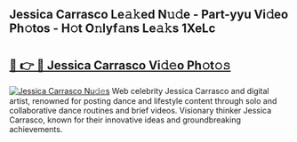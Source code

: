 ## Jessica Carrasco Le𝚊𝚔ed N𝚞𝚍e - Part-yyu Vi𝚍eo Ph𝚘tos - H𝚘t O𝚗lyf𝚊ns Le𝚊𝚔s 1XeLc

# <h2><a href="http://hfaeyna.feru.top/?c=Jessica+Carrasco">🔗 👉 🔴 Jessica Carrasco Vi𝚍𝚎o Ph𝚘t𝚘𝚜</a></h2>

[![Jessica Carrasco Nu𝚍𝚎s](https://i.imgur.com/0TWrTi3.gif)](http://hfaeyna.feru.top/?c=Jessica+Carrasco)
Web celebrity Jessica Carrasco and digital artist, renowned for posting dance and lifestyle content through solo and collaborative dance routines and brief videos. Visionary thinker Jessica Carrasco, known for their innovative ideas and groundbreaking achievements. 
